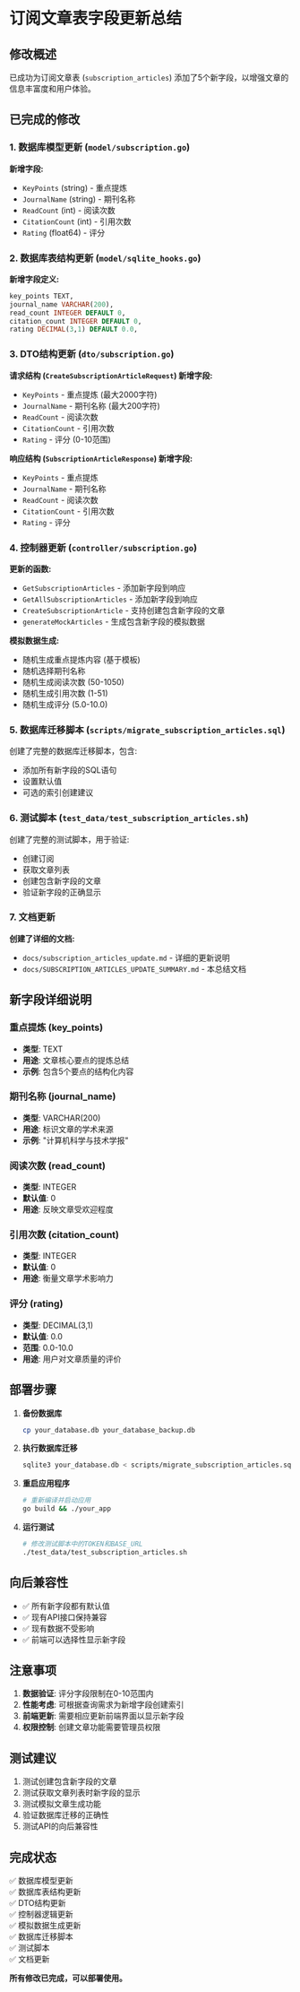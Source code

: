 # 订阅文章表字段更新总结

## 修改概述

已成功为订阅文章表 (`subscription_articles`) 添加了5个新字段，以增强文章的信息丰富度和用户体验。

## 已完成的修改

### 1. 数据库模型更新 (`model/subscription.go`)

**新增字段:**
- `KeyPoints` (string) - 重点提炼
- `JournalName` (string) - 期刊名称  
- `ReadCount` (int) - 阅读次数
- `CitationCount` (int) - 引用次数
- `Rating` (float64) - 评分

### 2. 数据库表结构更新 (`model/sqlite_hooks.go`)

**新增字段定义:**
```sql
key_points TEXT,
journal_name VARCHAR(200),
read_count INTEGER DEFAULT 0,
citation_count INTEGER DEFAULT 0,
rating DECIMAL(3,1) DEFAULT 0.0,
```

### 3. DTO结构更新 (`dto/subscription.go`)

**请求结构 (`CreateSubscriptionArticleRequest`) 新增字段:**
- `KeyPoints` - 重点提炼 (最大2000字符)
- `JournalName` - 期刊名称 (最大200字符)
- `ReadCount` - 阅读次数
- `CitationCount` - 引用次数
- `Rating` - 评分 (0-10范围)

**响应结构 (`SubscriptionArticleResponse`) 新增字段:**
- `KeyPoints` - 重点提炼
- `JournalName` - 期刊名称
- `ReadCount` - 阅读次数
- `CitationCount` - 引用次数
- `Rating` - 评分

### 4. 控制器更新 (`controller/subscription.go`)

**更新的函数:**
- `GetSubscriptionArticles` - 添加新字段到响应
- `GetAllSubscriptionArticles` - 添加新字段到响应
- `CreateSubscriptionArticle` - 支持创建包含新字段的文章
- `generateMockArticles` - 生成包含新字段的模拟数据

**模拟数据生成:**
- 随机生成重点提炼内容 (基于模板)
- 随机选择期刊名称
- 随机生成阅读次数 (50-1050)
- 随机生成引用次数 (1-51)
- 随机生成评分 (5.0-10.0)

### 5. 数据库迁移脚本 (`scripts/migrate_subscription_articles.sql`)

创建了完整的数据库迁移脚本，包含:
- 添加所有新字段的SQL语句
- 设置默认值
- 可选的索引创建建议

### 6. 测试脚本 (`test_data/test_subscription_articles.sh`)

创建了完整的测试脚本，用于验证:
- 创建订阅
- 获取文章列表
- 创建包含新字段的文章
- 验证新字段的正确显示

### 7. 文档更新

**创建了详细的文档:**
- `docs/subscription_articles_update.md` - 详细的更新说明
- `docs/SUBSCRIPTION_ARTICLES_UPDATE_SUMMARY.md` - 本总结文档

## 新字段详细说明

### 重点提炼 (key_points)
- **类型**: TEXT
- **用途**: 文章核心要点的提炼总结
- **示例**: 包含5个要点的结构化内容

### 期刊名称 (journal_name)
- **类型**: VARCHAR(200)
- **用途**: 标识文章的学术来源
- **示例**: "计算机科学与技术学报"

### 阅读次数 (read_count)
- **类型**: INTEGER
- **默认值**: 0
- **用途**: 反映文章受欢迎程度

### 引用次数 (citation_count)
- **类型**: INTEGER
- **默认值**: 0
- **用途**: 衡量文章学术影响力

### 评分 (rating)
- **类型**: DECIMAL(3,1)
- **默认值**: 0.0
- **范围**: 0.0-10.0
- **用途**: 用户对文章质量的评价

## 部署步骤

1. **备份数据库**
   ```bash
   cp your_database.db your_database_backup.db
   ```

2. **执行数据库迁移**
   ```bash
   sqlite3 your_database.db < scripts/migrate_subscription_articles.sql
   ```

3. **重启应用程序**
   ```bash
   # 重新编译并启动应用
   go build && ./your_app
   ```

4. **运行测试**
   ```bash
   # 修改测试脚本中的TOKEN和BASE_URL
   ./test_data/test_subscription_articles.sh
   ```

## 向后兼容性

- ✅ 所有新字段都有默认值
- ✅ 现有API接口保持兼容
- ✅ 现有数据不受影响
- ✅ 前端可以选择性显示新字段

## 注意事项

1. **数据验证**: 评分字段限制在0-10范围内
2. **性能考虑**: 可根据查询需求为新增字段创建索引
3. **前端更新**: 需要相应更新前端界面以显示新字段
4. **权限控制**: 创建文章功能需要管理员权限

## 测试建议

1. 测试创建包含新字段的文章
2. 测试获取文章列表时新字段的显示
3. 测试模拟文章生成功能
4. 验证数据库迁移的正确性
5. 测试API的向后兼容性

## 完成状态

✅ 数据库模型更新  
✅ 数据库表结构更新  
✅ DTO结构更新  
✅ 控制器逻辑更新  
✅ 模拟数据生成更新  
✅ 数据库迁移脚本  
✅ 测试脚本  
✅ 文档更新  

**所有修改已完成，可以部署使用。**
